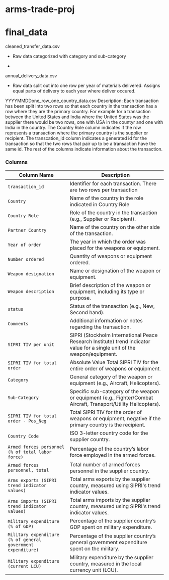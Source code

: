 # arms-trade-proj


# final_data
cleaned_transfer_data.csv
- Raw data categorized with category and sub-category

- 
annual_delivery_data.csv
- Raw data split out into one row per year of materials delivered. Assigns equal parts of delivery to each year where deliver occured. 


YYYYMMDDone_row_one_country_data.csv
Description: Each transaction has been split into two rows  so that each country in the transaction has a row where they are the primary country. For example for a transaction between the United States and India where the United States was the supplier there would be two rows, one with USA in the countyr and one with India in the country. The Country Role column indicates if the row represents a transaction where the primary country is the supplier or recipient. The transcation_id column indicates a generated id for the transaction so that the two rows that pair up to be a transaction have the same id. The rest of the columns indicate information about the transaction. 

### Columns
| **Column Name**                                   | **Description**                                                                                                     |
|---------------------------------------------------|---------------------------------------------------------------------------------------------------------------------|
| `transaction_id`                                  | Identifier for each transaction. There are two rows per transaction                                                                           |
| `Country`                                         | Name of the country in the role indicated in Country Role                                                           |
| `Country Role`                                    | Role of the country in the transaction (e.g., Supplier or Recipient).                                               |
| `Partner Country`                                 | Name of the country on the other side of the transaction.                                                           |
| `Year of order`                                   | The year in which the order was placed for the weapons or equipment.                                                |
| `Number ordered`                                  | Quantity of weapons or equipment ordered.                                                                           |
| `Weapon designation`                              | Name or designation of the weapon or equipment.                                                                     |
| `Weapon description`                              | Brief description of the weapon or equipment, including its type or purpose.                                        |
| `status`                                          | Status of the transaction (e.g., New, Second hand).                                                                 |
| `Comments`                                        | Additional information or notes regarding the transaction.                                                         |
| `SIPRI TIV per unit`                              | SIPRI (Stockholm International Peace Research Institute) trend indicator value for a single unit of the weapon/equipment. |
| `SIPRI TIV for total order`                       | Absolute Value Total SIPRI TIV for the entire order of weapons or equipment.                                     |
| `Category`                                        | General category of the weapon or equipment (e.g., Aircraft, Helicopters).                                          |
| `Sub-Category`                                    | Specific sub-category of the weapon or equipment (e.g., Fighter/Combat Aircraft, Transport/Utility Helicopters).    |
| `SIPRI TIV for total order - Pos_Neg`             | Total SIPRI TIV for the order of weapons or equipment, negative if the primary country is the recipient.            |
| `Country Code`                                    | ISO 3-letter country code for the supplier country.                                                                 |
| `Armed forces personnel (% of total labor force)` | Percentage of the country’s labor force employed in the armed forces.                                               |
| `Armed forces personnel, total`                  | Total number of armed forces personnel in the supplier country.                                                     |
| `Arms exports (SIPRI trend indicator values)`     | Total arms exports by the supplier country, measured using SIPRI's trend indicator values.                          |
| `Arms imports (SIPRI trend indicator values)`     | Total arms imports by the supplier country, measured using SIPRI's trend indicator values.                          |
| `Military expenditure (% of GDP)`                | Percentage of the supplier country’s GDP spent on military expenditure.                                             |
| `Military expenditure (% of general government expenditure)` | Percentage of the supplier country’s general government expenditure spent on the military.                          |
| `Military expenditure (current LCU)`             | Military expenditure by the supplier country, measured in the local currency unit (LCU).                            |
